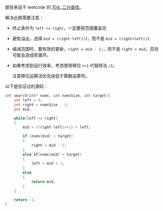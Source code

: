 题目来自于 leetcode 的 [704. 二分查找](https://leetcode-cn.com/problems/binary-search/)。

解决此题需要注意：

- 终止条件为 `left <= right`，一定要把范围覆盖完

- 避免溢出，选择 `mid = (right-left)/2`，而不是 `mid = (right+left)/2`

- 缩减范围时，要有效的更新，`right = mid - 1;`，而不是 `right = mid`，否则可能会造成死循环。

- 如果考虑到运行效率，考虑使用移位 `>>1` 代替除法 `/2`。

  注意移位运算法优先级低于算数运算符。

以下是验证过的源码：

```c
int search(int* nums, int numsSize, int target){
    int left = 0;
    int right = numsSize - 1;
    int mid;

    while(left <= right)
    {
        mid = ((right-left)>>1) + left;

        if (nums[mid] > target)
        {
            right = mid - 1;
        }
        else if(nums[mid] < target)
        {
            left = mid + 1;
        }
        else
        {
            return mid;
        }
    }

    return -1;
}
```

